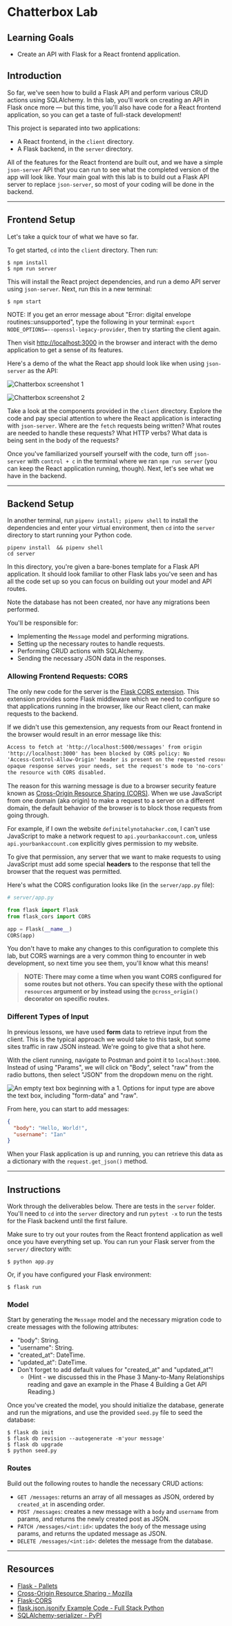 # Chatterbox Lab

## Learning Goals

- Create an API with Flask for a React frontend application.

## Introduction

So far, we've seen how to build a Flask API and perform various CRUD actions
using SQLAlchemy. In this lab, you'll work on creating an API in Flask once more
— but this time, you'll also have code for a React frontend application, so you
can get a taste of full-stack development!

This project is separated into two applications:

- A React frontend, in the `client` directory.
- A Flask backend, in the `server` directory.

All of the features for the React frontend are built out, and we have a simple
`json-server` API that you can run to see what the completed version of the app
will look like. Your main goal with this lab is to build out a Flask API server
to replace `json-server`, so most of your coding will be done in the backend.

---

## Frontend Setup

Let's take a quick tour of what we have so far.

To get started, `cd` into the `client` directory. Then run:

```console
$ npm install
$ npm run server
```

This will install the React project dependencies, and run a demo API server
using `json-server`. Next, run this in a new terminal:

```console
$ npm start
```

NOTE: If you get an error message about "Error: digital envelope
routines::unsupported", type the following in your terminal:
`export NODE_OPTIONS=--openssl-legacy-provider`, then try starting the client
again.

Then visit [http://localhost:3000](http://localhost:3000) in the browser and
interact with the demo application to get a sense of its features.

Here's a demo of the what the React app should look like when using
`json-server` as the API:

![Chatterbox screenshot
1](https://curriculum-content.s3.amazonaws.com/python/chatterbox_screenshot_1.png "A screenshot of the chatterbox app in dark mode. The header is a purple bar
with 'Chatterbox' in white text. White messages are displayed below their
associated usernames on a black background beneath the header. There is a space
to enter new messages below this black box.")

![Chatterbox screenshot
2](https://curriculum-content.s3.amazonaws.com/python/chatterbox-screenshot_2.png "A screenshot of the chatterbox app in light mode. The header is a pink bar with
'Chatterbox' in black text. Black messages are displayed below their associated
usernames on a white background beneath the header. There is a space to enter
new messages below this black box. A message by user 'Duane' is in the process
of being edited.")

Take a look at the components provided in the `client` directory. Explore the
code and pay special attention to where the React application is interacting
with `json-server`. Where are the `fetch` requests being written? What routes
are needed to handle these requests? What HTTP verbs? What data is being sent in
the body of the requests?

Once you've familiarized yourself yourself with the code, turn off `json-server`
with `control + c` in the terminal where we ran `npm run server` (you can keep
the React application running, though). Next, let's see what we have in the
backend.

---

## Backend Setup

In another terminal, run `pipenv install; pipenv shell` to install the
dependencies and enter your virtual environment, then `cd` into the `server`
directory to start running your Python code.

```console
pipenv install  && pipenv shell
cd server
```

In this directory, you're given a bare-bones template for a Flask API
application. It should look familiar to other Flask labs you've seen and has all
the code set up so you can focus on building out your model and API routes.

Note the database has not been created, nor have any migrations been performed.

You'll be responsible for:

- Implementing the `Message` model and performing migrations.
- Setting up the necessary routes to handle requests.
- Performing CRUD actions with SQLAlchemy.
- Sending the necessary JSON data in the responses.

### Allowing Frontend Requests: CORS

The only new code for the server is the [Flask CORS extension][flask-cors]. This
extension provides some Flask middleware which we need to configure so that
applications running in the browser, like our React client, can make requests to
the backend.

If we didn't use this gemextension, any requests from our React frontend in the
browser would result in an error message like this:

```txt
Access to fetch at 'http://localhost:5000/messages' from origin
'http://localhost:3000' has been blocked by CORS policy: No
'Access-Control-Allow-Origin' header is present on the requested resource. If an
opaque response serves your needs, set the request's mode to 'no-cors' to fetch
the resource with CORS disabled.
```

The reason for this warning message is due to a browser security feature known
as [Cross-Origin Resource Sharing (CORS)][cors mdn]. When we use JavaScript from
one domain (aka origin) to make a request to a server on a different domain, the
default behavior of the browser is to block those requests from going through.

For example, if I own the website `definitelynotahacker.com`, I can't use
JavaScript to make a network request to `api.yourbankaccount.com`, unless
`api.yourbankaccount.com` explicitly gives permission to my website.

To give that permission, any server that we want to make requests to using
JavaScript must add some special **headers** to the response that tell the
browser that the request was permitted.

Here's what the CORS configuration looks like (in the `server/app.py` file):

```py
# server/app.py

from flask import Flask
from flask_cors import CORS

app = Flask(__name__)
CORS(app)

```

You don't have to make any changes to this configuration to complete this lab,
but CORS warnings are a very common thing to encounter in web development, so
next time you see them, you'll know what this means!

> **NOTE: There may come a time when you want CORS configured for some routes
> but not others. You can specify these with the optional `resources` argument
> or by instead using the `@cross_origin()` decorator on specific routes.**

### Different Types of Input

In previous lessons, we have used **form** data to retrieve input from the
client. This is the typical approach we would take to this task, but some sites
traffic in raw JSON instead. We're going to give that a shot here.

With the client running, navigate to Postman and point it to `localhost:3000`.
Instead of using "Params", we will click on "Body", select "raw" from the radio
buttons, then select "JSON" from the dropdown menu on the right.

![An empty text box beginning with a 1. Options for input type are above the
text box, including "form-data" and "raw".](https://curriculum-content.s3.amazonaws.com/python/raw-json-postman.png)

From here, you can start to add messages:

```json
{
  "body": "Hello, World!",
  "username": "Ian"
}
```

When your Flask application is up and running, you can retrieve this data as a
dictionary with the `request.get_json()` method.

---

## Instructions

Work through the deliverables below. There are tests in the `server` folder.
You'll need to `cd` into the `server` directory and run `pytest -x` to run the
tests for the Flask backend until the first failure.

Make sure to try out your routes from the React frontend application as well
once you have everything set up. You can run your Flask server from the
`server/` directory with:

```console
$ python app.py
```

Or, if you have configured your Flask environment:

```console
$ flask run
```

### Model

Start by generating the `Message` model and the necessary migration code to
create messages with the following attributes:

- "body": String.
- "username": String.
- "created_at": DateTime.
- "updated_at": DateTime.
- Don't forget to add default values for "created_at" and "updated_at"!
  - (Hint - we discussed this in the Phase 3 Many-to-Many Relationships reading
    and gave an example in the Phase 4 Building a Get API Reading.)

Once you've created the model, you should initialize the database, generate and
run the migrations, and use the provided `seed.py` file to seed the database:

```console
$ flask db init
$ flask db revision --autogenerate -m'your message'
$ flask db upgrade
$ python seed.py
```

### Routes

Build out the following routes to handle the necessary CRUD actions:

- `GET /messages`: returns an array of all messages as JSON, ordered by
  `created_at` in ascending order.
- `POST /messages`: creates a new message with a `body` and `username` from
  params, and returns the newly created post as JSON.
- `PATCH /messages/<int:id>`: updates the `body` of the message using params,
  and returns the updated message as JSON.
- `DELETE /messages/<int:id>`: deletes the message from the database.

---

## Resources

- [Flask - Pallets](https://flask.palletsprojects.com/en/2.2.x/)
- [Cross-Origin Resource Sharing - Mozilla][cors mdn]
- [Flask-CORS][flask-cors]
- [flask.json.jsonify Example Code - Full Stack Python](https://www.fullstackpython.com/flask-json-jsonify-examples.html)
- [SQLAlchemy-serializer - PyPI](https://pypi.org/project/SQLAlchemy-serializer/)

[cors mdn]: https://developer.mozilla.org/en-US/docs/Web/HTTP/CORS
[flask-cors]: https://flask-cors.readthedocs.io/en/latest/
